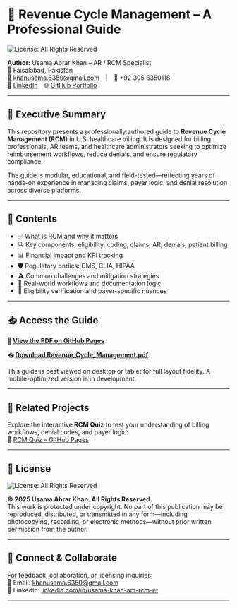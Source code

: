 # 📄 Revenue Cycle Management – A Professional Guide  
![License: All Rights Reserved](https://img.shields.io/badge/License-All%20Rights%20Reserved-red.svg)

**Author:** Usama Abrar Khan – AR / RCM Specialist  
📍 Faisalabad, Pakistan  
📧 khanusama.6350@gmail.com | 📱 +92 305 6350118  
🔗 [LinkedIn](https://linkedin.com/in/usama-khan-am-rcm-et) 🌐 [GitHub Portfolio](https://github.com/Usama6350)

---

## 🧭 Executive Summary

This repository presents a professionally authored guide to **Revenue Cycle Management (RCM)** in U.S. healthcare billing. It is designed for billing professionals, AR teams, and healthcare administrators seeking to optimize reimbursement workflows, reduce denials, and ensure regulatory compliance.

The guide is modular, educational, and field-tested—reflecting years of hands-on experience in managing claims, payer logic, and denial resolution across diverse platforms.

---

## 📘 Contents

- ✅ What is RCM and why it matters  
- 🔍 Key components: eligibility, coding, claims, AR, denials, patient billing  
- 📊 Financial impact and KPI tracking  
- 🛡️ Regulatory bodies: CMS, CLIA, HIPAA  
- ⚠️ Common challenges and mitigation strategies  
- 🧠 Real-world workflows and documentation logic  
- 🧾 Eligibility verification and payer-specific nuances

---

## 📥 Access the Guide

**📄 [View the PDF on GitHub Pages](https://usama6350.github.io/Revenue-Cycle-Management/)**  

**📥 [Download Revenue_Cycle_Management.pdf](https://usama6350.github.io/Revenue-Cycle-Management/Revenue_Cycle_Management.pdf)**

This guide is best viewed on desktop or tablet for full layout fidelity. A mobile-optimized version is in development.

---

## 🧪 Related Projects

Explore the interactive **RCM Quiz** to test your understanding of billing workflows, denial codes, and payer logic:  
🔗 [RCM Quiz – GitHub Pages](https://usama6350.github.io/RCM-Quiz/)

---

## 📜 License  
![License: All Rights Reserved](https://img.shields.io/badge/License-All%20Rights%20Reserved-red.svg)

**© 2025 Usama Abrar Khan. All Rights Reserved.**  
This work is protected under copyright. No part of this publication may be reproduced, distributed, or transmitted in any form—including photocopying, recording, or electronic methods—without prior written permission from the author.

---

## 🤝 Connect & Collaborate

For feedback, collaboration, or licensing inquiries:  
📧 Email: khanusama.6350@gmail.com  
🔗 LinkedIn: [linkedin.com/in/usama-khan-am-rcm-et](https://linkedin.com/in/usama-khan-am-rcm-et)

---

